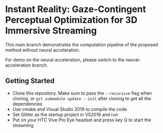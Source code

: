 # Instant Reality: Gaze-Contingent Perceptual Optimization for 3D Immersive Streaming

This main branch demonstrates the computation pipeline of the proposed method without neural acceleration.

For demo on the neural acceleration, please switch to the neural-acceleration branch.

## Getting Started

- Clone this repository. Make sure to pass the ``--recursive`` flag when cloning, or ``git submodule update --init`` after cloning to get all the dependencies
- Use cmake and Visual Studio 2019 to compile the code
- Set Glitter as the startup project in VS2019 and run
- Put on your HTC Vive Pro Eye headset and press key Q to start the streaming
